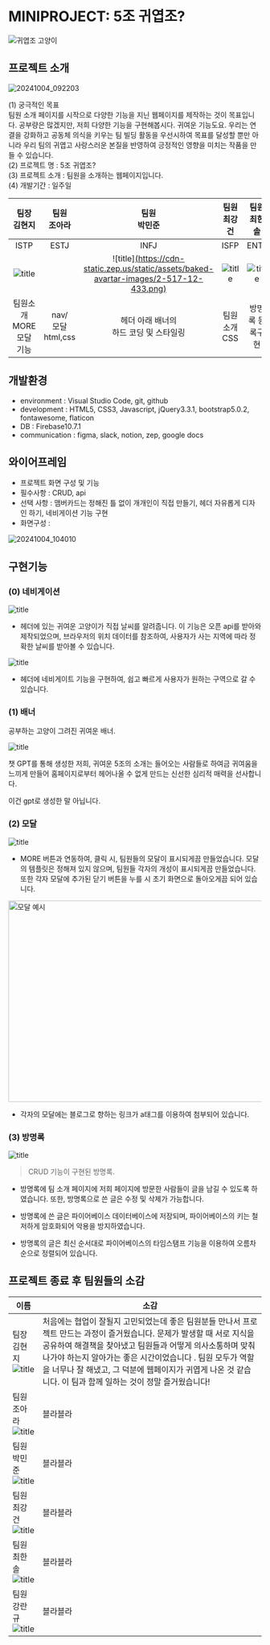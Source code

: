 # **MINIPROJECT: 5조 귀엽조?**


![귀엽조 고양이](https://github.com/user-attachments/assets/0a5f1745-290a-4ea1-8542-98da0201287e)


## 프로젝트 소개


![20241004_092203](https://github.com/user-attachments/assets/5443b688-bd6a-438c-af11-f81ff6bcc659)

(1) 궁극적인 목표<br>
팀원 소개 페이지를 시작으로 다양한 기능을 지닌 웹페이지를 제작하는 것이 목표입니다. 공부량은 많겠지만, 저희 다양한 기능을 구현해봅시다. 귀여운 기능도요. 우리는 연결을 강화하고 공동체 의식을 키우는 팀 빌딩 활동을 우선시하여 목표를 달성할 뿐만 아니라 우리 팀의 귀엽고 사랑스러운 본질을 반영하여 긍정적인 영향을 미치는 작품을 만들 수 있습니다.<br>
(2) 프로젝트 명 : 5조 귀엽조?<br>
(3) 프로젝트 소개 : 팀원을 소개하는 웹페이지입니다.<br>
(4) 개발기간 : 일주일

| 팀장<br> 김현지|팀원<br> 조아라 |팀원<br> 박민준 |팀원<br> 최강건 |팀원<br> 최한솔| 팀원<br> 강란규|
|:---:|:---:| :---:|:---:|:---:|:---:|
|ISTP|ESTJ|INFJ|ISFP|ENTJ|INTP|
| ![title](https://cdn-static.zep.us/static/assets/baked-avartar-images/2-408-12-86.png)|| ![title][(https://cdn-static.zep.us/static/assets/baked-avartar-images/2-517-12-433.png)](https://cdn-static.zep.us/static/assets/baked-avartar-images/3-279-35-419.png)|![title](https://cdn-static.zep.us/static/assets/baked-avartar-images/1-206-63-433.png)|![title](https://cdn-static.zep.us/static/assets/baked-avartar-images/2-517-12-433.png)|![title](https://cdn-static.zep.us/static/assets/baked-avartar-images/7-61-56-61.png)|![title](https://cdn-static.zep.us/static/assets/baked-avartar-images/1-543-36-21.png)|
|팀원소개 MORE <br>모달 기능|nav/<br>모달<br> html,css|헤더 아래 배너의<br> 하드 코딩 및 스타일링|팀원 소개 CSS| 방명록 등록구현 |귀여운 팀의 목표|

## 개발환경
- environment : Visual Studio Code, git, github<br>
- development : HTML5, CSS3, Javascript, jQuery3.3.1, bootstrap5.0.2, fontawesome, flaticon<br>
- DB : Firebase10.7.1<br>
- communication : figma, slack, notion, zep, google docs<br>


## 와이어프레임
- 프로젝트 화면 구성 및 기능
- 필수사항 : CRUD, api
- 선택 사항 : 맴버카드는 정해진 틀 없이 개개인이 직접 만들기, 헤더 자유롭게 디자인 하기, 네비게이션 기능 구현
- 화면구성 : 


![20241004_104010](https://github.com/user-attachments/assets/cf317d9c-0505-4b23-83c6-60eabb92810b)




## 구현기능

### (0) 네비게이션

![title](https://github.com/user-attachments/assets/66d0dd04-ae4f-4829-9194-d90479d65f3c)   


- 헤더에 있는 귀여운 고양이가 직접 날씨를 알려줍니다. 이 기능은 오픈 api를 받아와 제작되었으며, 브라우저의 위치 데이터를 참조하여, 사용자가 사는 지역에 따라 정확한 날씨를 받아볼 수 있습니다. 

![title](https://github.com/user-attachments/assets/912385eb-0298-4166-81df-f598b876af2c)   

- 헤더에 네비게이트 기능을 구현하여, 쉽고 빠르게 사용자가 원하는 구역으로 갈 수 있습니다. 

### (1) 배너
공부하는 고양이 그려진 귀여운 배너.

![title](https://github.com/user-attachments/assets/0b759385-4f76-4d1a-b855-dedec53a9683)   


챗 GPT를 통해 생성한 저희, 귀여운 5조의 소개는 들어오는 사람들로 하여금 귀여움을 느끼게 만들어 홈페이지로부터 헤어나올 수 없게 만드는 신선한 심리적 매력을 선사합니다. 

이건 gpt로 생성한 말 아닙니다. 

### (2) 모달

![title](https://github.com/user-attachments/assets/136449df-d990-41dd-8308-6d8719953361)   

- MORE 버튼과 연동하여, 클릭 시, 팀원들의 모달이 표시되게끔 만들었습니다. 모달의 템플릿은 정해져 있지 않으며, 팀원들 각자의 개성이 표시되게끔 만들었습니다. 또한 각자 모달에 추가된 닫기 버튼을 누를 시 초기 화면으로 돌아오게끔 되어 있습니다. 

<img width="511" alt="모달 예시" src="https://github.com/user-attachments/assets/d4ee87ab-1014-479f-95f7-a3ee5b8698a8" width="400" height="400"> 

- 각자의 모달에는 블로그로 향하는 링크가 a태그를 이용하여 첨부되어 있습니다. 

### (3) 방명록

![title](https://github.com/user-attachments/assets/01c78251-9e94-47f8-b2cb-6e83bb6456c2)   
>CRUD 기능이 구현된 방명록.

- 방명록에 팀 소개 페이지에 저희 페이지에 방문한 사람들이 글을 남길 수 있도록 하였습니다. 또한, 방명록으로 쓴 글은 수정 및 삭제가 가능합니다. 

- 방명록에 쓴 글은 파이어베이스 데이터베이스에 저장되며, 파이어베이스의 키는 철저하게 암호화되어 악용을 방지하였습니다. 

- 방명록의 글은 최신 순서대로 파이어베이스의 타임스탬프 기능을 이용하여 오름차순으로 정렬되어 있습니다. 

## 프로젝트 종료 후 팀원들의 소감



| 이름 | 소감 |
| --- | --- |
| 팀장 김현지 ![title](https://cdn-static.zep.us/static/assets/baked-avartar-images/2-408-12-86.png) | 처음에는 협업이 잘될지 고민되었는데 좋은 팀원분들 만나서 프로젝트 만드는 과정이 즐거웠습니다.  문제가 발생할 때 서로 지식을 공유하여 해결책을 찾아냈고 팀원들과 어떻게 의사소통하며 맞춰나가야 하는지 알아가는 좋은 시간이었습니다 . 팀원 모두가 역할을 너무나 잘 해냈고, 그 덕분에 웹페이지가 귀엽게 나온 것 같습니다. 이 팀과 함께 일하는 것이 정말 즐거웠습니다! |
| 팀원 조아라 ![title](https://cdn-static.zep.us/static/assets/baked-avartar-images/2-517-12-433.png)| 블라블라 |
| 팀원 박민준 ![title](https://cdn-static.zep.us/static/assets/baked-avartar-images/1-206-63-433.png) | 블라블라 |
| 팀원 최강건 ![title](https://cdn-static.zep.us/static/assets/baked-avartar-images/2-517-12-433.png) | 블라블라 |
| 팀원 최한솔 ![title](https://cdn-static.zep.us/static/assets/baked-avartar-images/7-61-56-61.png)| 블라블라 |
| 팀원 강란규 ![title](https://cdn-static.zep.us/static/assets/baked-avartar-images/1-543-36-21.png)| 블라블라 |
